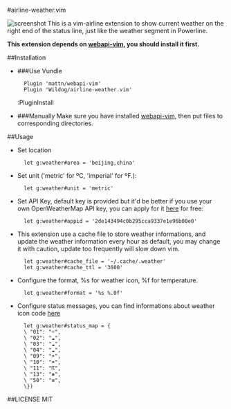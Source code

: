 #airline-weather.vim

![screenshot](https://raw.githubusercontent.com/Wildog/airline-weather.vim/master/screenshot.png)
This is a vim-airline extension to show current weather on the right end of the status line, just like the weather segment in Powerline.

__This extension depends on [webapi-vim](https://github.com/mattn/webapi-vim), you should install it first.__

##Installation

* ###Use Vundle

        Plugin 'mattn/webapi-vim'
        Plugin 'Wildog/airline-weather.vim'
    
    :PluginInstall
    
* ###Manually
Make sure you have installed [webapi-vim](https://github.com/mattn/webapi-vim), then put files to corresponding directories.

##Usage

* Set location
    
        let g:weather#area = 'beijing,china'

* Set unit ('metric' for ºC, 'imperial' for ºF.):

        let g:weather#unit = 'metric'

* Set API Key, default key is provided but it'd be better if you use your own OpenWeatherMap API key, you can apply for it [here](http://openweathermap.org/appid) for free:
        
        let g:weather#appid = '2de143494c0b295cca9337e1e96b00e0'

* This extension use a cache file to store weather informations, and update the weather information every hour as default, you may change it with caution, update too frequently will slow down vim.

        let g:weather#cache_file = '~/.cache/.weather'
        let g:weather#cache_ttl = '3600'

* Configure the format, %s for weather icon, %f for temperature.

        let g:weather#format = '%s %.0f'

* Configure status messages, you can find informations about weather icon code [here](http://openweathermap.org/weather-conditions)
      
        let g:weather#status_map = {
        \ "01": "☼",
        \ "02": "☁",
        \ "03": "☁",
        \ "04": "☁",
        \ "09": "☂",
        \ "10": "☂",
        \ "11": "☈",
        \ "13": "❅",
        \ "50": "≡",
        \})

##LICENSE
MIT
